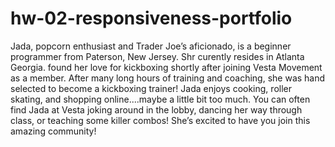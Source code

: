 # hw-02-responsiveness-portfolio

Jada, popcorn enthusiast and Trader Joe’s aficionado, is a beginner programmer from Paterson, New Jersey. Shr curently resides in Atlanta Georgia. found her love for kickboxing shortly after joining Vesta Movement as a member. After many long hours of training and coaching, she was hand selected to become a kickboxing trainer! Jada enjoys cooking, roller skating, and shopping online....maybe a little bit too much. You can often find Jada at Vesta joking around in the lobby, dancing her way through class, or teaching some killer combos! She’s excited to have you join this amazing community!